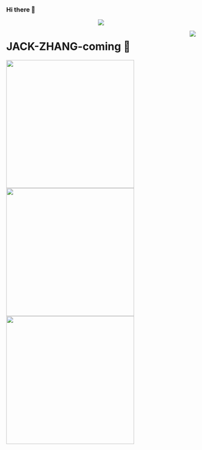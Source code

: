 ### Hi there 👋

<!--
**LawrenceSivan/LawrenceSivan** is a ✨ _special_ ✨ repository because its `README.md` (this file) appears on your GitHub profile.

Here are some ideas to get you started:

- 🔭 I’m currently working on ...
- 🌱 I’m currently learning ...
- 👯 I’m looking to collaborate on ...
- 🤔 I’m looking for help with ...
- 💬 Ask me about ...
- 📫 How to reach me: ...
- 😄 Pronouns: ...
- ⚡ Fun fact: ...
-->

<a href="https://github.com/JACK-ZHANG-coming">

  <p align="center">
    <img src="https://github-profile-trophy.vercel.app/?username=JACK-ZHANG-coming&column=7&theme=onedark"/>
  </p>

</a>

<a href="#">
  <img align="right" src="https://metrics.lecoq.io/JACK-ZHANG-coming?template=terminal" />
</a>

# JACK-ZHANG-coming 🌝

<img width="340px" src="https://github-readme-stats.vercel.app/api?username=JACK-ZHANG-coming&theme=vue-dark&count_private=true&show_icons=true">
<img width="340px" src="https://github-readme-stats.vercel.app/api/top-langs/?username=JACK-ZHANG-coming&theme=vue-dark&layout=compact">
<img width="340px" src="https://github-readme-stats.vercel.app/api/pin/?username=JACK-ZHANG-coming&repo=my-now-blog&theme=dark">
